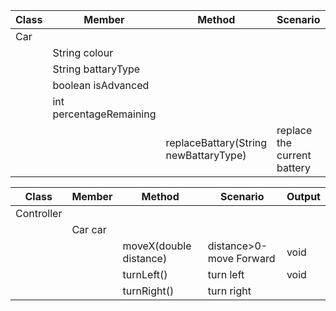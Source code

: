 | Class | Member                  | Method                                | Scenario                    | Output |
|-------|-------------------------|---------------------------------------|-----------------------------|--------|
| Car   |                         |                                       |                             |        |
|       | String colour           |                                       |                             |        |
|       | String battaryType      |                                       |                             |        |
|       | boolean isAdvanced      |                                       |                             |        |
|       | int percentageRemaining |                                       |                             |        |
|       |                         | replaceBattary(String newBattaryType) | replace the current battery | void   |

| Class      | Member  | Method                 | Scenario                | Output |
|------------|---------|------------------------|-------------------------|--------|
| Controller |         |                        |                         |        |
|            | Car car |                        |                         |        |
|            |         | moveX(double distance) | distance>0-move Forward | void   |
|            |         | turnLeft()             | turn left               | void   |
|            |         | turnRight()            | turn right              |        |





